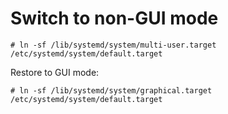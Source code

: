 # Switch to non-GUI mode

    # ln -sf /lib/systemd/system/multi-user.target /etc/systemd/system/default.target

Restore to GUI mode:

    # ln -sf /lib/systemd/system/graphical.target /etc/systemd/system/default.target


